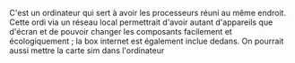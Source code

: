 C'est un ordinateur qui sert à avoir les processeurs réuni au même endroit. Cette ordi via un réseau local permettrait d'avoir autant d'appareils que d'écran et de pouvoir changer les composants facilement et écologiquement ; la box internet est également inclue dedans. On pourrait aussi mettre la carte sim dans l'ordinateur